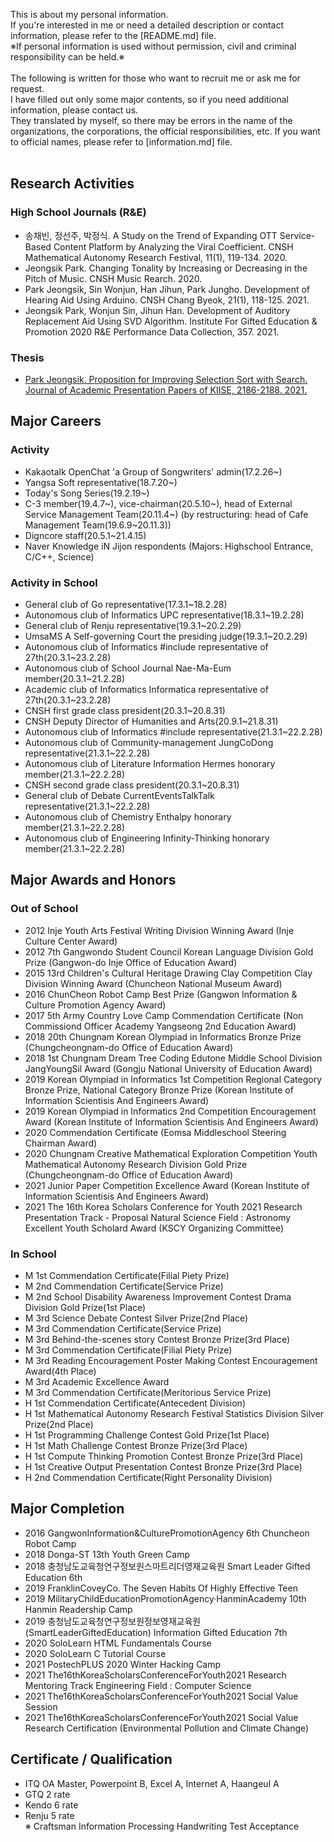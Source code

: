 This is about my personal information.<br>
If you're interested in me or need a detailed description or contact information, please refer to the [README.md] file.<br>
※If personal information is used without permission, civil and criminal responsibility can be held.※<br><br>
The following is written for those who want to recruit me or ask me for request.<br>
I have filled out only some major contents, so if you need additional information, please contact us.
<br>
They translated by myself, so there may be errors in the name of the organizations, the corporations, the official responsibilities, etc. If you want to official names, please refer to [information.md] file.<br><br>

## Research Activities
### High School Journals (R&E)
* 송채빈, 정선주, 박정식. A Study on the Trend of Expanding OTT Service-Based 
Content Platform by Analyzing the Viral Coefficient. CNSH Mathematical Autonomy Research Festival, 11(1), 119-134. 2020.
* Jeongsik Park. Changing Tonality by Increasing or Decreasing in the Pitch of Music. CNSH Music Rearch. 2020.
* Park Jeongsik, Sin Wonjun, Han Jihun, Park Jungho. Development of Hearing Aid Using Arduino. CNSH Chang Byeok, 21(1), 118-125. 2021.
* Jeongsik Park, Wonjun Sin, Jihun Han. Development of Auditory Replacement Aid Using SVD Algorithm. Institute For Gifted Education & Promotion 2020 R&E Performance Data Collection, 357. 2021.
### Thesis
* [Park Jeongsik. Proposition for Improving Selection Sort with Search. Journal of Academic Presentation Papers of KIISE, 2186-2188. 2021.](https://www.dbpia.co.kr/journal/articleDetail?nodeId=NODE10583574)

## Major Careers

### Activity
* Kakaotalk OpenChat 'a Group of Songwriters' admin(17.2.26~)
* Yangsa Soft representative(18.7.20~)
* Today's Song Series(19.2.19~)
* C-3 member(19.4.7~), vice-chairman(20.5.10~), head of External Service Management Team(20.11.4~) (by restructuring: head of Cafe Management Team(19.6.9~20.11.3))
* Digncore staff(20.5.1~21.4.15)
* Naver Knowledge iN Jijon respondents (Majors: Highschool Entrance, C/C++, Science)
### Activity in School
* General club of Go representative(17.3.1~18.2.28)
* Autonomous club of Informatics UPC representative(18.3.1~19.2.28)
* General club of Renju representative(19.3.1~20.2.29)
* UmsaMS A Self-governing Court the presiding judge(19.3.1~20.2.29)
* Autonomous club of Informatics #include representative of 27th(20.3.1~23.2.28)
* Autonomous club of School Journal Nae-Ma-Eum member(20.3.1~21.2.28)
* Academic club of Informatics Informatica representative of 27th(20.3.1~23.2.28)
* CNSH first grade class president(20.3.1~20.8.31)
* CNSH Deputy Director of Humanities and Arts(20.9.1~21.8.31)
* Autonomous club of Informatics #include representative(21.3.1~22.2.28)
* Autonomous club of Community-management JungCoDong representative(21.3.1~22.2.28)
* Autonomous club of Literature Information Hermes honorary member(21.3.1~22.2.28)
* CNSH second grade class president(20.3.1~20.8.31)
* General club of Debate CurrentEventsTalkTalk representative(21.3.1~22.2.28)
* Autonomous club of Chemistry Enthalpy honorary member(21.3.1~22.2.28)
* Autonomous club of Engineering Infinity-Thinking honorary member(21.3.1~22.2.28)


## Major Awards and Honors

### Out of School
* 2012 Inje Youth Arts Festival Writing Division Winning Award (Inje Culture Center Award)
* 2012 7th Gangwondo Student Council Korean Language Division Gold Prize (Gangwon-do Inje Office of Education Award)
* 2015 13rd Children's Cultural Heritage Drawing Clay Competition Clay Division Winning Award (Chuncheon National Museum Award)
* 2016 ChunCheon Robot Camp Best Prize (Gangwon Information & Culture Promotion Agency Award)
* 2017 5th Army Country Love Camp Commendation Certificate (Non Commissiond Officer Academy Yangseong 2nd Education Award)
* 2018 20th Chungnam Korean Olympiad in Informatics Bronze Prize (Chungcheongnam-do Office of Education Award)
* 2018 1st Chungnam Dream Tree Coding Edutone Middle School Division JangYoungSil Award (Gongju National University of Education Award)
* 2019 Korean Olympiad in Informatics 1st Competition Regional Category Bronze Prize, National Category Bronze Prize (Korean Institute of Information Scientisis And Engineers Award)
* 2019 Korean Olympiad in Informatics 2nd Competition Encouragement Award (Korean Institute of Information Scientisis And Engineers Award)
* 2020 Commendation Certificate (Eomsa Middleschool Steering Chairman Award)
* 2020 Chungnam Creative Mathematical Exploration Competition Youth Mathematical Autonomy Research Division Gold Prize (Chungcheongnam-do Office of Education Award)
* 2021 Junior Paper Competition Excellence Award (Korean Institute of Information Scientisis And Engineers Award)
* 2021 The 16th Korea Scholars Conference for Youth 2021 Research Presentation Track - Proposal Natural Science Field : Astronomy Excellent Youth Scholard Award (KSCY Organizing Committee)

### In School
* M 1st Commendation Certificate(Filial Piety Prize)
* M 2nd Commendation Certificate(Service Prize)
* M 2nd School Disability Awareness Improvement Contest Drama Division Gold Prize(1st Place)
* M 3rd Science Debate Contest Silver Prize(2nd Place)
* M 3rd Commendation Certificate(Service Prize)
* M 3rd Behind-the-scenes story Contest Bronze Prize(3rd Place)
* M 3rd Commendation Certificate(Filial Piety Prize)
* M 3rd Reading Encouragement Poster Making Contest Encouragement Award(4th Place)
* M 3rd Academic Excellence Award
* M 3rd Commendation Certificate(Meritorious Service Prize)
* H 1st Commendation Certificate(Antecedent Division)
* H 1st Mathematical Autonomy Research Festival Statistics Division Silver Prize(2nd Place)
* H 1st Programming Challenge Contest Gold Prize(1st Place)
* H 1st Math Challenge Contest Bronze Prize(3rd Place)
* H 1st Compute Thinking Promotion Contest Bronze Prize(3rd Place)
* H 1st Creative Output Presentation Contest Bronze Prize(3rd Place)
* H 2nd Commendation Certificate(Right Personality Division)

## Major Completion
* 2016 GangwonInformation&CulturePromotionAgency 6th Chuncheon Robot Camp
* 2018 Donga-ST 13th Youth Green Camp
* 2018 충청남도교육청연구정보원스마트리더영재교육원 Smart Leader Gifted Education 6th
* 2019 FranklinCoveyCo. The Seven Habits Of Highly Effective Teen
* 2019 MilitaryChildEducationPromotionAgency·HanminAcademy 10th Hanmin Readership Camp
* 2019 충청남도교육청연구정보원정보영재교육원(SmartLeaderGiftedEducation) Information Gifted Education 7th
* 2020 SoloLearn HTML Fundamentals Course
* 2020 SoloLearn C Tutorial Course
* 2021 PostechPLUS 2020 Winter Hacking Camp
* 2021 The16thKoreaScholarsConferenceForYouth2021 Research Mentoring Track Engineering Field : Computer Science
* 2021 The16thKoreaScholarsConferenceForYouth2021 Social Value Session
* 2021 The16thKoreaScholarsConferenceForYouth2021 Social Value Research Certification (Environmental Pollution and Climate Change)

## Certificate / Qualification
* ITQ OA Master, Powerpoint B, Excel A, Internet A, Haangeul A
* GTQ 2 rate
* Kendo 6 rate
* Renju 5 rate
<br>※ Craftsman Information Processing Handwriting Test Acceptance
